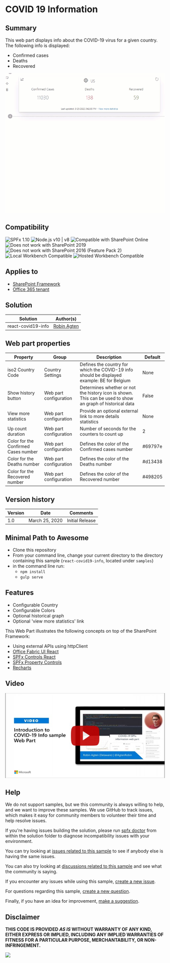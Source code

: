 # COVID 19 Information

## Summary

This web part displays info about the COVID-19 virus for a given country.
The following info is displayed:
 - Confirmed cases
 - Deaths
 - Recovered

![COVID-19 info](./assets/covid-counter.gif)


## Compatibility

![SPFx 1.10](https://img.shields.io/badge/SPFx-1.10.0-green.svg) 
![Node.js v10 | v8](https://img.shields.io/badge/Node.js-v10%20%7C%20v8-green.svg) 
![Compatible with SharePoint Online](https://img.shields.io/badge/SharePoint%20Online-Compatible-green.svg)
![Does not work with SharePoint 2019](https://img.shields.io/badge/SharePoint%20Server%202019-Incompatible-red.svg "SharePoint Server 2019 requires SPFx 1.4.1 or lower")
![Does not work with SharePoint 2016 (Feature Pack 2)](https://img.shields.io/badge/SharePoint%20Server%202016%20(Feature%20Pack%202)-Incompatible-red.svg "SharePoint Server 2016 Feature Pack 2 requires SPFx 1.1")
![Local Workbench Compatible](https://img.shields.io/badge/Local%20Workbench-Compatible-green.svg)
![Hosted Workbench Compatible](https://img.shields.io/badge/Hosted%20Workbench-Compatible-green.svg)


## Applies to

* [SharePoint Framework](https://docs.microsoft.com/sharepoint/dev/spfx/sharepoint-framework-overview)
* [Office 365 tenant](https://docs.microsoft.com/sharepoint/dev/spfx/set-up-your-development-environment)


## Solution

Solution|Author(s)
--------|---------
react-covid19-info | [Robin Agten](https://twitter.com/AgtenRobin)

## Web part properties

| Property                             	| Group                  	| Description                                                                                               	| Default 	|
|--------------------------------------	|------------------------	|-----------------------------------------------------------------------------------------------------------	|---------	|
| iso2 Country Code                    	| Country Settings       	| Defines the country for which the COVID-19 info should be displayed example: BE for Belgium               	| None    	|
| Show history button                  	| Web part configuration 	| Determines whether or not the history icon is shown. This can be used to show an graph of historical data 	| False   	|
| View more statistics                 	| Web part configuration 	| Provide an optional external link to more details statistics                                              	| None    	|
| Up count duration                    	| Web part configuration 	| Number of seconds for the counters to count up                                                            	| 2       	|
| Color for the Confirmed Cases number 	| Web part configuration 	| Defines the color of the Confirmed cases number                                                           	| #69797e 	|
| Color for the Deaths number          	| Web part configuration 	| Defines the color of the Deaths number                                                                    	| #d13438 	|
| Color for the Recovered number       	| Web part configuration 	| Defines the color of the Recovered number                                                                 	| #498205 	|

## Version history

Version|Date|Comments
-------|----|--------
1.0|March 25, 2020|Initial Release

## Minimal Path to Awesome

* Clone this repository
* From your command line, change your current directory to the directory containing this sample (`react-covid19-info`, located under `samples`)
* in the command line run:
  * `npm install`
  * `gulp serve`


## Features

 * Configurable Country
 * Configurable Colors
 * Optional historical graph
 * Optional 'view more statistics' link

This Web Part illustrates the following concepts on top of the SharePoint Framework:

* Using external APIs using httpClient
* [Office Fabric UI React](https://developer.microsoft.com/en-us/fabric#/)
* [SPFx Controls React](https://sharepoint.github.io/sp-dev-fx-controls-react/)
* [SPFx Property Controls](https://sharepoint.github.io/sp-dev-fx-property-controls/)
* [Recharts](http://recharts.org/en-US/)

## Video

[![COVID Information Web Part](./assets/video-thumbnail.jpg)](https://www.youtube.com/watch?v=nuso6glfQ5Q "COVID Information Web Part")


## Help

We do not support samples, but we this community is always willing to help, and we want to improve these samples. We use GitHub to track issues, which makes it easy for  community members to volunteer their time and help resolve issues.

If you're having issues building the solution, please run [spfx doctor](https://pnp.github.io/cli-microsoft365/cmd/spfx/spfx-doctor/) from within the solution folder to diagnose incompatibility issues with your environment.

You can try looking at [issues related to this sample](https://github.com/pnp/sp-dev-fx-webparts/issues?q=label%3Areact-covid19-info) to see if anybody else is having the same issues.

You can also try looking at [discussions related to this sample](https://github.com/pnp/sp-dev-fx-webparts/discussions?discussions_q=label%3Areact-covid19-info) and see what the community is saying.

If you encounter any issues while using this sample, [create a new issue](https://github.com/pnp/sp-dev-fx-webparts/issues/new?assignees=&labels=Needs%3A+Triage+%3Amag%3A%2Ctype%3Abug-suspected%2Csample%3A%20react-covid19-info&authors=@agtenr&template=bug-report.yml&sample=react-covid19-info&authors=@agtenr&title=react-covid19-info%20-%20).

For questions regarding this sample, [create a new question](https://github.com/pnp/sp-dev-fx-webparts/issues/new?assignees=&labels=Needs%3A+Triage+%3Amag%3A%2Ctype%3Aquestion%2Csample%3A%20react-covid19-info&authors=@agtenr&template=question.yml&sample=react-covid19-info&authors=@agtenr&title=react-covid19-info%20-%20).

Finally, if you have an idea for improvement, [make a suggestion](https://github.com/pnp/sp-dev-fx-webparts/issues/new?assignees=&labels=Needs%3A+Triage+%3Amag%3A%2Ctype%3Aenhancement%2Csample%3A%20react-covid19-info&authors=@agtenr&template=question.yml&sample=react-covid19-info&authors=@agtenr&title=react-covid19-info%20-%20).

## Disclaimer

**THIS CODE IS PROVIDED *AS IS* WITHOUT WARRANTY OF ANY KIND, EITHER EXPRESS OR IMPLIED, INCLUDING ANY IMPLIED WARRANTIES OF FITNESS FOR A PARTICULAR PURPOSE, MERCHANTABILITY, OR NON-INFRINGEMENT.**


<img src="https://telemetry.sharepointpnp.com/sp-dev-fx-webparts/samples/react-covid19-info" />

